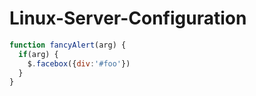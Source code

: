 # Linux-Server-Configuration

```javascript
function fancyAlert(arg) {
  if(arg) {
    $.facebox({div:'#foo'})
  }
}
```
